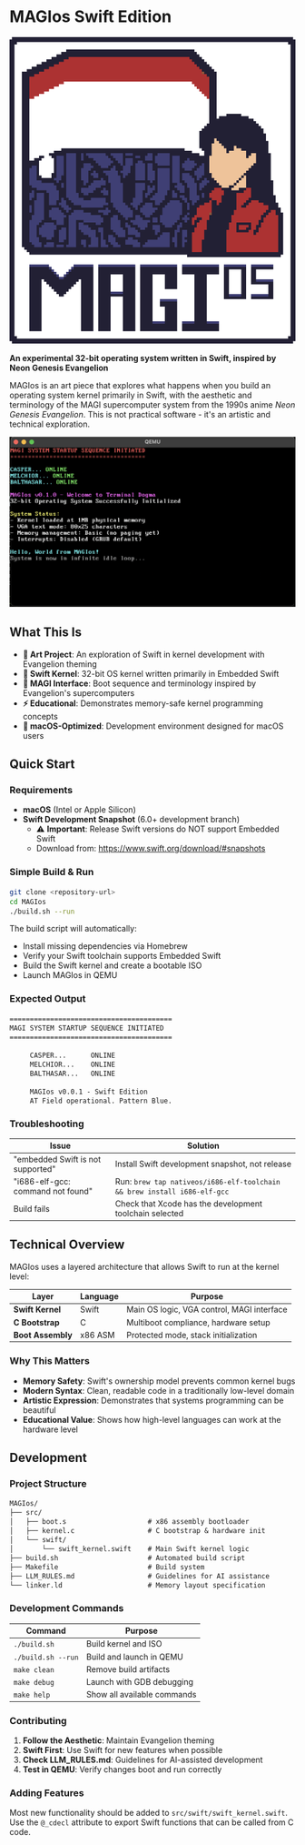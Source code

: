 # MAGIos Swift Edition

![Logo](resources/MAGIos.png)

**An experimental 32-bit operating system written in Swift, inspired by Neon Genesis Evangelion**

MAGIos is an art piece that explores what happens when you build an operating system kernel primarily in Swift, with the aesthetic and terminology of the MAGI supercomputer system from the 1990s anime _Neon Genesis Evangelion_. This is not practical software - it's an artistic and technical exploration.

![Screenshot](resources/firstLook.png)

## What This Is

- **🎨 Art Project**: An exploration of Swift in kernel development with Evangelion theming
- **🚀 Swift Kernel**: 32-bit OS kernel written primarily in Embedded Swift
- **🤖 MAGI Interface**: Boot sequence and terminology inspired by Evangelion's supercomputers
- **⚡ Educational**: Demonstrates memory-safe kernel programming concepts
- **📱 macOS-Optimized**: Development environment designed for macOS users

## Quick Start

### Requirements

- **macOS** (Intel or Apple Silicon)
- **Swift Development Snapshot** (6.0+ development branch)
  - ⚠️ **Important**: Release Swift versions do NOT support Embedded Swift
  - Download from: https://www.swift.org/download/#snapshots

### Simple Build & Run

```bash
git clone <repository-url>
cd MAGIos
./build.sh --run
```

The build script will automatically:

- Install missing dependencies via Homebrew
- Verify your Swift toolchain supports Embedded Swift
- Build the Swift kernel and create a bootable ISO
- Launch MAGIos in QEMU

### Expected Output

```
========================================
MAGI SYSTEM STARTUP SEQUENCE INITIATED
========================================

     CASPER...      ONLINE
     MELCHIOR...    ONLINE
     BALTHASAR...   ONLINE

     MAGIos v0.0.1 - Swift Edition
     AT Field operational. Pattern Blue.
```

### Troubleshooting

| Issue                             | Solution                                                                 |
| --------------------------------- | ------------------------------------------------------------------------ |
| "embedded Swift is not supported" | Install Swift development snapshot, not release                          |
| "i686-elf-gcc: command not found" | Run: `brew tap nativeos/i686-elf-toolchain && brew install i686-elf-gcc` |
| Build fails                       | Check that Xcode has the development toolchain selected                  |

## Technical Overview

MAGIos uses a layered architecture that allows Swift to run at the kernel level:

| Layer             | Language | Purpose                                    |
| ----------------- | -------- | ------------------------------------------ |
| **Swift Kernel**  | Swift    | Main OS logic, VGA control, MAGI interface |
| **C Bootstrap**   | C        | Multiboot compliance, hardware setup       |
| **Boot Assembly** | x86 ASM  | Protected mode, stack initialization       |

### Why This Matters

- **Memory Safety**: Swift's ownership model prevents common kernel bugs
- **Modern Syntax**: Clean, readable code in a traditionally low-level domain
- **Artistic Expression**: Demonstrates that systems programming can be beautiful
- **Educational Value**: Shows how high-level languages can work at the hardware level

## Development

### Project Structure

```
MAGIos/
├── src/
│   ├── boot.s                    # x86 assembly bootloader
│   ├── kernel.c                  # C bootstrap & hardware init
│   └── swift/
│       └── swift_kernel.swift    # Main Swift kernel logic
├── build.sh                      # Automated build script
├── Makefile                      # Build system
├── LLM_RULES.md                  # Guidelines for AI assistance
└── linker.ld                     # Memory layout specification
```

### Development Commands

| Command            | Purpose                     |
| ------------------ | --------------------------- |
| `./build.sh`       | Build kernel and ISO        |
| `./build.sh --run` | Build and launch in QEMU    |
| `make clean`       | Remove build artifacts      |
| `make debug`       | Launch with GDB debugging   |
| `make help`        | Show all available commands |

### Contributing

1. **Follow the Aesthetic**: Maintain Evangelion theming
2. **Swift First**: Use Swift for new features when possible
3. **Check LLM_RULES.md**: Guidelines for AI-assisted development
4. **Test in QEMU**: Verify changes boot and run correctly

### Adding Features

Most new functionality should be added to `src/swift/swift_kernel.swift`. Use the `@_cdecl` attribute to export Swift functions that can be called from C code.
